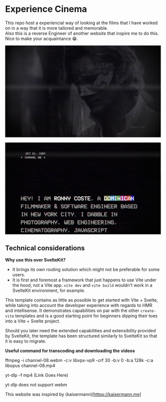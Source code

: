 # Experience Cinema

This repo host a experiencial way of looking at the films that I have worked on in a way that it is more tailored and memorable.</br>
Also this is a reverse Engineer of another website that inspire me to do this. </br>
Nice to make your acquaintance 😁.</br>

![Home](./public/Demo/demo1.jpg)

![Home](./public/Demo/demo2.jpg)

## Technical considerations

**Why use this over SvelteKit?**

- It brings its own routing solution which might not be preferable for some users.
- It is first and foremost a framework that just happens to use Vite under the hood, not a Vite app.
  `vite dev` and `vite build` wouldn't work in a SvelteKit environment, for example.

This template contains as little as possible to get started with Vite + Svelte, while taking into account the developer experience with regards to HMR and intellisense. It demonstrates capabilities on par with the other `create-vite` templates and is a good starting point for beginners dipping their toes into a Vite + Svelte project.

Should you later need the extended capabilities and extensibility provided by SvelteKit, the template has been structured similarly to SvelteKit so that it is easy to migrate.

**Useful command for transcoding and downloading the videos**

ffmpeg -i channel-08.webm -c:v libvpx-vp9 -crf 30 -b:v 0 -b:a 128k -c:a libopus channel-08.mp4

yt-dlp -f mp4 (Link Goes Here)

yt-dlp does not support webm

This website was inspired by (kaisermann)[https://kaisermann.me]